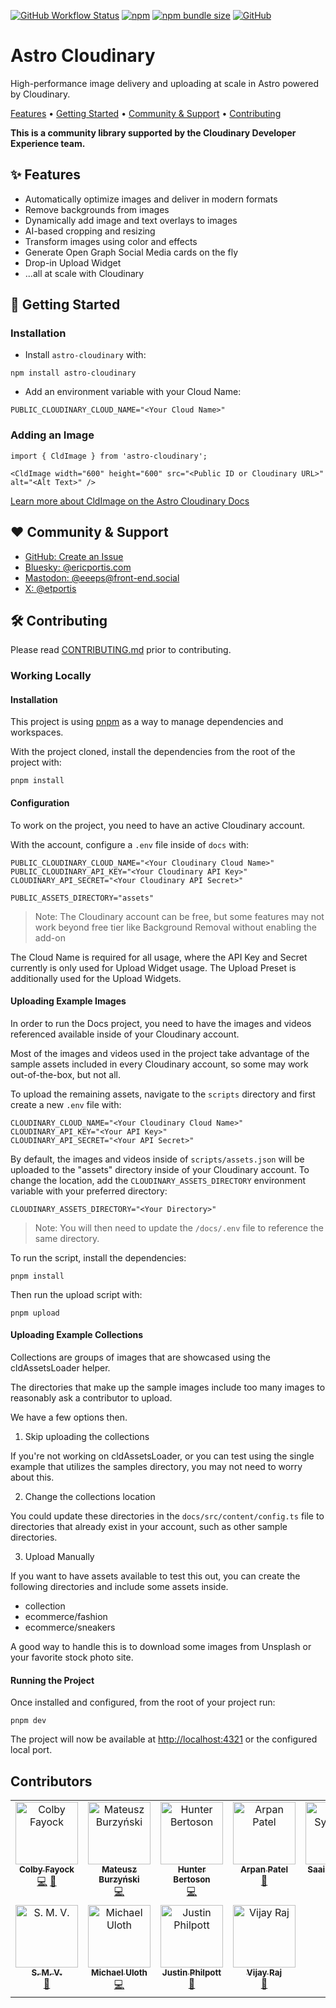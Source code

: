 <a href="https://github.com/cloudinary-community/astro-cloudinary/actions/workflows/test_and_release.yml"><img alt="GitHub Workflow Status" src="https://img.shields.io/github/actions/workflow/status/cloudinary-community/astro-cloudinary/test_and_release.yml?branch=main&label=Test%20%26%20Release&style=flat-square"></a> <a href="https://www.npmjs.com/package/astro-cloudinary"><img alt="npm" src="https://img.shields.io/npm/v/astro-cloudinary?style=flat-square"></a> <a href="https://bundlephobia.com/package/astro-cloudinary"><img alt="npm bundle size" src="https://img.shields.io/bundlephobia/min/astro-cloudinary?style=flat-square&label=Minified%20Size"></a> <a href="https://github.com/cloudinary-community/astro-cloudinary/blob/main/LICENSE"><img alt="GitHub" src="https://img.shields.io/github/license/cloudinary-community/astro-cloudinary?label=License&style=flat-square"></a>


# Astro Cloudinary

High-performance image delivery and uploading at scale in Astro powered by Cloudinary.

<a href="#-features">Features</a> • <a href="#-getting-started">Getting Started</a> • <a href="#%EF%B8%8F-community--support">Community & Support</a> • <a href="#-contributing">Contributing</a>

**This is a community library supported by the Cloudinary Developer Experience team.**

## ✨ Features

* Automatically optimize images and deliver in modern formats
* Remove backgrounds from images
* Dynamically add image and text overlays to images
* AI-based cropping and resizing
* Transform images using color and effects
* Generate Open Graph Social Media cards on the fly
* Drop-in Upload Widget
* ...all at scale with Cloudinary


## 🚀 Getting Started

### Installation

* Install `astro-cloudinary` with:

```
npm install astro-cloudinary
```

* Add an environment variable with your Cloud Name:
```
PUBLIC_CLOUDINARY_CLOUD_NAME="<Your Cloud Name>"
```

### Adding an Image

```
import { CldImage } from 'astro-cloudinary';

<CldImage width="600" height="600" src="<Public ID or Cloudinary URL>" alt="<Alt Text>" />
```

[Learn more about CldImage on the Astro Cloudinary Docs](https://astro.cloudinary.dev/cldimage/basic-usage)

## ❤️ Community & Support

* [GitHub: Create an Issue](https://github.com/cloudinary-community/astro-cloudinary/issues)
* [Bluesky: @ericportis.com](https://bsky.app/profile/ericportis.com)
* [Mastodon: @eeeps@front-end.social](https://front-end.social/@eeeps)
* [X: @etportis](https://x.com/etportis)

## 🛠 Contributing

Please read [CONTRIBUTING.md](https://github.com/cloudinary-community/astro-cloudinary/blob/main/CONTRIBUTING.md) prior to contributing.

### Working Locally

#### Installation

This project is using [pnpm](https://pnpm.io/) as a way to manage dependencies and workspaces.

With the project cloned, install the dependencies from the root of the project with:

```
pnpm install
```

#### Configuration

To work on the project, you need to have an active Cloudinary account.

With the account, configure a `.env` file inside of `docs` with:

```
PUBLIC_CLOUDINARY_CLOUD_NAME="<Your Cloudinary Cloud Name>"
PUBLIC_CLOUDINARY_API_KEY="<Your Cloudinary API Key>"
CLOUDINARY_API_SECRET="<Your Cloudinary API Secret>"

PUBLIC_ASSETS_DIRECTORY="assets"
```

> Note: The Cloudinary account can be free, but some features may not work beyond free tier like Background Removal without enabling the add-on

The Cloud Name is required for all usage, where the API Key and Secret currently is only used for Upload Widget usage. The Upload Preset is additionally used for the Upload Widgets.

#### Uploading Example Images

In order to run the Docs project, you need to have the images and videos referenced available inside of your Cloudinary account.

Most of the images and videos used in the project take advantage of the sample assets included in every Cloudinary account, so some may work out-of-the-box, but not all.

To upload the remaining assets, navigate to the `scripts` directory and first create a new `.env` file with:

```
CLOUDINARY_CLOUD_NAME="<Your Cloudinary Cloud Name>"
CLOUDINARY_API_KEY="<Your API Key>"
CLOUDINARY_API_SECRET="<Your API Secret>"
```

By default, the images and videos inside of `scripts/assets.json` will be uploaded to the "assets" directory inside of your Cloudinary account. To change the location, add the `CLOUDINARY_ASSETS_DIRECTORY` environment variable with your preferred directory:

```
CLOUDINARY_ASSETS_DIRECTORY="<Your Directory>"
```

> Note: You will then need to update the `/docs/.env` file to reference the same directory.

To run the script, install the dependencies:

```
pnpm install
```

Then run the upload script with:

```
pnpm upload
```

#### Uploading Example Collections

Collections are groups of images that are showcased using the cldAssetsLoader helper.

The directories that make up the sample images include too many images to reasonably
ask a contributor to upload.

We have a few options then.

1. Skip uploading the collections

If you're not working on cldAssetsLoader, or you can test using the single example
that utilizes the samples directory, you may not need to worry about this.

2. Change the collections location

You could update these directories in the `docs/src/content/config.ts` file to directories that
already exist in your account, such as other sample directories.

3. Upload Manually

If you want to have assets available to test this out, you can create the following directories
and include some assets inside.

- collection
- ecommerce/fashion
- ecommerce/sneakers

A good way to handle this is to download some images from Unsplash or your favorite stock photo site.

#### Running the Project

Once installed and configured, from the root of your project run:

```
pnpm dev
```

The project will now be available at <http://localhost:4321> or the configured local port.


## Contributors

<!-- ALL-CONTRIBUTORS-LIST:START - Do not remove or modify this section -->
<!-- prettier-ignore-start -->
<!-- markdownlint-disable -->
<table>
  <tbody>
    <tr>
      <td align="center" valign="top" width="14.28%"><a href="https://colbyfayock.com/newsletter"><img src="https://avatars.githubusercontent.com/u/1045274?v=4?s=100" width="100px;" alt="Colby Fayock"/><br /><sub><b>Colby Fayock</b></sub></a><br /><a href="https://github.com/cloudinary-community/astro-cloudinary/commits?author=colbyfayock" title="Code">💻</a> <a href="https://github.com/cloudinary-community/astro-cloudinary/commits?author=colbyfayock" title="Documentation">📖</a></td>
      <td align="center" valign="top" width="14.28%"><a href="https://github.com/Andarist"><img src="https://avatars.githubusercontent.com/u/9800850?v=4?s=100" width="100px;" alt="Mateusz Burzyński"/><br /><sub><b>Mateusz Burzyński</b></sub></a><br /><a href="https://github.com/cloudinary-community/astro-cloudinary/commits?author=Andarist" title="Code">💻</a></td>
      <td align="center" valign="top" width="14.28%"><a href="http://hunterbertoson.tech"><img src="https://avatars.githubusercontent.com/u/44106297?v=4?s=100" width="100px;" alt="Hunter Bertoson"/><br /><sub><b>Hunter Bertoson</b></sub></a><br /><a href="https://github.com/cloudinary-community/astro-cloudinary/commits?author=hkbertoson" title="Code">💻</a></td>
      <td align="center" valign="top" width="14.28%"><a href="https://github.com/apatel369"><img src="https://avatars.githubusercontent.com/u/33442948?v=4?s=100" width="100px;" alt="Arpan Patel "/><br /><sub><b>Arpan Patel </b></sub></a><br /><a href="https://github.com/cloudinary-community/astro-cloudinary/commits?author=apatel369" title="Documentation">📖</a></td>
      <td align="center" valign="top" width="14.28%"><a href="https://github.com/saai-syvendra"><img src="https://avatars.githubusercontent.com/u/157691467?v=4?s=100" width="100px;" alt="Saai Syvendra"/><br /><sub><b>Saai Syvendra</b></sub></a><br /><a href="https://github.com/cloudinary-community/astro-cloudinary/commits?author=saai-syvendra" title="Documentation">📖</a></td>
      <td align="center" valign="top" width="14.28%"><a href="https://github.com/RaghavMangla"><img src="https://avatars.githubusercontent.com/u/97332401?v=4?s=100" width="100px;" alt="Raghav Mangla"/><br /><sub><b>Raghav Mangla</b></sub></a><br /><a href="https://github.com/cloudinary-community/astro-cloudinary/commits?author=RaghavMangla" title="Documentation">📖</a></td>
      <td align="center" valign="top" width="14.28%"><a href="http://dunkirk.sh"><img src="https://avatars.githubusercontent.com/u/92754843?v=4?s=100" width="100px;" alt="Kieran Klukas"/><br /><sub><b>Kieran Klukas</b></sub></a><br /><a href="https://github.com/cloudinary-community/astro-cloudinary/commits?author=kcoderhtml" title="Code">💻</a></td>
    </tr>
    <tr>
      <td align="center" valign="top" width="14.28%"><a href="https://github.com/smv1256"><img src="https://avatars.githubusercontent.com/u/117322465?v=4?s=100" width="100px;" alt="S. M. V."/><br /><sub><b>S. M. V.</b></sub></a><br /><a href="https://github.com/cloudinary-community/astro-cloudinary/commits?author=smv1256" title="Documentation">📖</a></td>
      <td align="center" valign="top" width="14.28%"><a href="https://michaeluloth.com"><img src="https://avatars.githubusercontent.com/u/625364?v=4?s=100" width="100px;" alt="Michael Uloth"/><br /><sub><b>Michael Uloth</b></sub></a><br /><a href="https://github.com/cloudinary-community/astro-cloudinary/commits?author=ooloth" title="Code">💻</a></td>
      <td align="center" valign="top" width="14.28%"><a href="https://github.com/justinphilpott"><img src="https://avatars.githubusercontent.com/u/8027086?v=4?s=100" width="100px;" alt="Justin Philpott"/><br /><sub><b>Justin Philpott</b></sub></a><br /><a href="https://github.com/cloudinary-community/astro-cloudinary/commits?author=justinphilpott" title="Documentation">📖</a></td>
      <td align="center" valign="top" width="14.28%"><a href="https://github.com/vijay-x-Raj"><img src="https://avatars.githubusercontent.com/u/177956497?v=4?s=100" width="100px;" alt="Vijay Raj"/><br /><sub><b>Vijay Raj</b></sub></a><br /><a href="https://github.com/cloudinary-community/astro-cloudinary/commits?author=vijay-x-Raj" title="Documentation">📖</a></td>
    </tr>
  </tbody>
</table>

<!-- markdownlint-restore -->
<!-- prettier-ignore-end -->

<!-- ALL-CONTRIBUTORS-LIST:END -->

